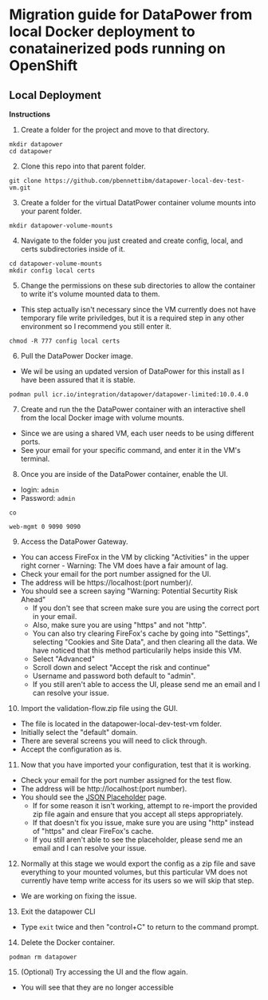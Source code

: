 # Migration guide for DataPower from local Docker deployment to conatainerized pods running on OpenShift

## Local Deployment

**Instructions**

1. Create a folder for the project and move to that directory.

```
mkdir datapower
cd datapower
```

2. Clone this repo into that parent folder.

```
git clone https://github.com/pbennettibm/datapower-local-dev-test-vm.git
```

3. Create a folder for the virtual DatatPower container volume mounts into your parent folder.

```
mkdir datapower-volume-mounts
```

4. Navigate to the folder you just created and create config, local, and certs subdirectories inside of it.

```
cd datapower-volume-mounts
mkdir config local certs
```

5. Change the permissions on these sub directories to allow the container to write it's volume mounted data to them.

- This step actually isn't necessary since the VM currently does not have temporary file write priviledges, but it is a required step in any other environment so I recommend you still enter it.

```
chmod -R 777 config local certs
```

6. Pull the DataPower Docker image.

- We wil be using an updated version of DataPower for this install as I have been assured that it is stable.

```
podman pull icr.io/integration/datapower/datapower-limited:10.0.4.0
```

7. Create and run the the DataPower container with an interactive shell from the local Docker image with volume mounts.

- Since we are using a shared VM, each user needs to be using different ports.
- See your email for your specific command, and enter it in the VM's terminal.

8. Once you are inside of the DataPower container, enable the UI.

- login: `admin`
- Password: `admin`

```
co
```

```
web-mgmt 0 9090 9090
```

9. Access the DataPower Gateway.

- You can access FireFox in the VM by clicking "Activities" in the upper right corner - Warning: The VM does have a fair amount of lag.
- Check your email for the port number assigned for the UI.
- The address will be https://localhost:(port number)/.
- You should see a screen saying "Warning: Potential Securtity Risk Ahead"
  - If you don't see that screen make sure you are using the correct port in your email.
  - Also, make sure you are using "https" and not "http".
  - You can also try clearing FireFox's cache by going into "Settings", selecting "Cookies and Site Data", and then clearing all the data. We have noticed that this method particularily helps inside this VM.
  - Select "Advanced"
  - Scroll down and select "Accept the risk and continue"
  - Username and password both default to "admin".
  - If you still aren't able to access the UI, please send me an email and I can resolve your issue.

10. Import the validation-flow.zip file using the GUI.

- The file is located in the datapower-local-dev-test-vm folder.
- Initially select the "default" domain.
- There are several screens you will need to click through.
- Accept the configuration as is.

11. Now that you have imported your configuration, test that it is working.

- Check your email for the port number assigned for the test flow.
- The address will be http://localhost:(port number).
- You should see the [JSON Placeholder](https://jsonplaceholder.typicode.com/) page.
  - If for some reason it isn't working, attempt to re-import the provided zip file again and ensure that you accept all steps appropriately.
  - If that doesn't fix you issue, make sure you are using "http" instead of "https" and clear FireFox's cache.
  - If you still aren't able to see the placeholder, please send me an email and I can resolve your issue.

12. Normally at this stage we would export the config as a zip file and save everything to your mounted volumes, but this particular VM does not currently have temp write access for its users so we will skip that step.

- We are working on fixing the issue.

13. Exit the datapower CLI

- Type `exit` twice and then "control+C" to return to the command prompt.

14. Delete the Docker container.

```
podman rm datapower
```

15. (Optional) Try accessing the UI and the flow again.

- You will see that they are no longer accessible
